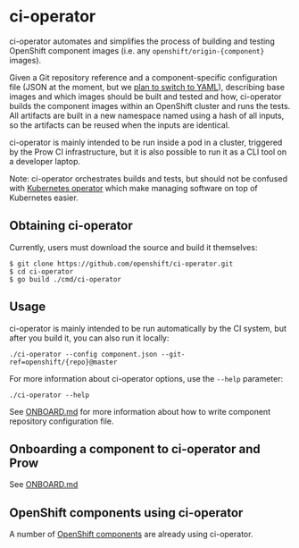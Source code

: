 # ci-operator

ci-operator automates and simplifies the process of building and testing
OpenShift component images (i.e. any `openshift/origin-{component}` images).

Given a Git repository reference and a component-specific configuration file
(JSON at the moment, but we [plan to switch to YAML](#46)), describing base
images and which images should be built and tested and how, ci-operator builds
the component images within an OpenShift cluster and runs the tests. All
artifacts are built in a new namespace named using a hash of all inputs, so the
artifacts can be reused when the inputs are identical.

ci-operator is mainly intended to be run inside a pod in a cluster, triggered by
the Prow CI infrastructure, but it is also possible to run it as a CLI tool on a
developer laptop.

Note: ci-operator orchestrates builds and tests, but should not be confused
with [Kubernetes operator](https://coreos.com/operators/) which make managing
software on top of Kubernetes easier.

## Obtaining ci-operator

Currently, users must download the source and build it themselves:

```
$ git clone https://github.com/openshift/ci-operator.git
$ cd ci-operator
$ go build ./cmd/ci-operator
```

## Usage

ci-operator is mainly intended to be run automatically by the CI system, but
after you build it, you can also run it locally:

```
./ci-operator --config component.json --git-ref=openshift/{repo}@master
```

For more information about ci-operator options, use the `--help` parameter:

```
./ci-operator --help
```

See [ONBOARD.md](ONBOARD.md#prepare-configuration-for-component-repo) for more
information about how to write component repository configuration file.

## Onboarding a component to ci-operator and Prow

See [ONBOARD.md](ONBOARD.md)

## OpenShift components using ci-operator

A number of [OpenShift
components](https://github.com/openshift/release/tree/master/ci-operator/config/openshift)
are already using ci-operator.
